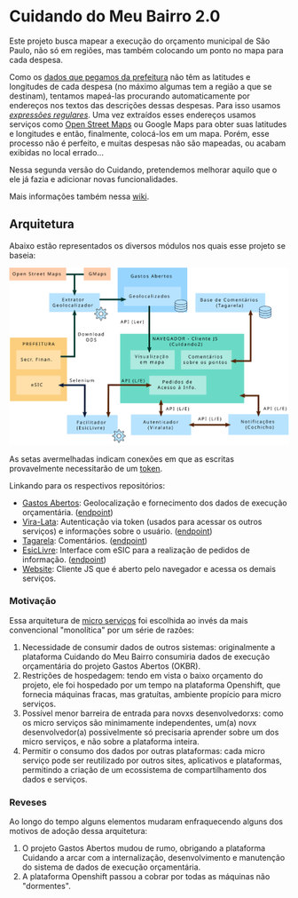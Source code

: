 # Cuidando do Meu Bairro 2.0

Este projeto busca mapear a execução do orçamento municipal de São Paulo, não só em regiões, mas também colocando um ponto no mapa para cada despesa.

Como os [dados que pegamos da prefeitura](http://orcamento.prefeitura.sp.gov.br/orcamento/execucao.html) não têm as latitudes e longitudes de cada despesa (no máximo algumas tem a região a que se destinam), tentamos mapeá-las procurando automaticamente por endereços nos textos das descrições dessas despesas.
Para isso usamos [*expressões regulares*](https://pt.wikipedia.org/wiki/Express%C3%A3o_regular).
Uma vez extraídos esses endereços usamos serviços como [Open Street Maps](http://www.openstreetmap.org) ou Google Maps para obter suas latitudes e longitudes e então, finalmente, colocá-los em um mapa.
Porém, esse processo não é perfeito, e muitas despesas não são mapeadas, ou acabam exibidas no local errado...

Nessa segunda versão do Cuidando, pretendemos melhorar aquilo que o ele já fazia e adicionar novas funcionalidades.

Mais informações também nessa [wiki](https://pt.wikiversity.org/wiki/Projeto_Cuidando_do_Meu_Bairro).


## Arquitetura

Abaixo estão representados os diversos módulos nos quais esse projeto se baseia:

![Diagrama da Arquitetura](images/cuidando2_arq2.svg)

As setas avermelhadas indicam conexões em que as escritas provavelmente necessitarão de um [token](https://gitlab.com/cuidandodomeubairro/viralata#protocol).

Linkando para os respectivos repositórios:

- [Gastos Abertos](https://gitlab.com/cuidandodomeubairro/gastos-abertos): Geolocalização e fornecimento dos dados de execução orçamentária. ([endpoint](https://devcolab.each.usp.br/gastos_abertos))
- [Vira-Lata](https://gitlab.com/cuidandodomeubairro/viralata): Autenticação via token (usados para acessar os outros serviços) e informações sobre o usuário. ([endpoint](https://devcolab.each.usp.br/viralata))
- [Tagarela](https://gitlab.com/cuidandodomeubairro/tagarela): Comentários. ([endpoint](https://devcolab.each.usp.br/tagarela))
- [EsicLivre](https://gitlab.com/cuidandodomeubairro/esiclivre): Interface com eSIC para a realização de pedidos de informação. ([endpoint](https://devcolab.each.usp.br/esiclivre))
- [Website](https://gitlab.com/cuidandodomeubairro/website-vuejs): Cliente JS que é aberto pelo navegador e acessa os demais serviços.

### Motivação

Essa arquitetura de [micro serviços](https://en.wikipedia.org/wiki/Microservices) foi escolhida ao invés da mais convencional "monolítica" por um série de razões:

1. Necessidade de consumir dados de outros sistemas: originalmente a plataforma Cuidando do Meu Bairro consumiria dados de execução orçamentária do projeto Gastos Abertos (OKBR).
2. Restrições de hospedagem: tendo em vista o baixo orçamento do projeto, ele foi hospedado por um tempo na plataforma Openshift, que fornecia máquinas fracas, mas gratuítas, ambiente propício para micro serviços.
3. Possível menor barreira de entrada para novxs desenvolvedorxs: como os micro serviços são minimamente independentes, um(a) novx desenvolvedor(a) possivelmente só precisaria aprender sobre um dos micro serviços, e não sobre a plataforma inteira.
4. Permitir o consumo dos dados por outras plataformas: cada micro serviço pode ser reutilizado por outros sites, aplicativos e plataformas, permitindo a criação de um ecossistema de compartilhamento dos dados e serviços.

### Reveses

Ao longo do tempo alguns elementos mudaram enfraquecendo alguns dos motivos de adoção dessa arquitetura:

1. O projeto Gastos Abertos mudou de rumo, obrigando a plataforma Cuidando a arcar com a internalização, desenvolvimento e manutenção do sistema de dados de execução orçamentária.
2. A plataforma Openshift passou a cobrar por todas as máquinas não "dormentes".
